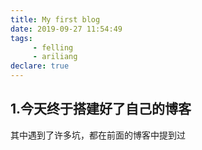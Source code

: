 ```yaml
---
title: My first blog
date: 2019-09-27 11:54:49
tags:
	 - felling 
	 - ariliang
declare: true
---
```

## 1.今天终于搭建好了自己的博客
其中遇到了许多坑，都在前面的博客中提到过
